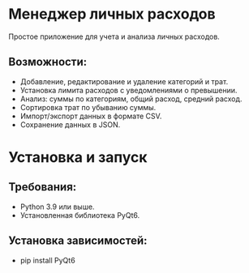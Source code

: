 # Менеджер личных расходов

Простое приложение для учета и анализа личных расходов.  

## Возможности:
- Добавление, редактирование и удаление категорий и трат.  
- Установка лимита расходов с уведомлениями о превышении.  
- Анализ: суммы по категориям, общий расход, средний расход.  
- Сортировка трат по убыванию суммы.  
- Импорт/экспорт данных в формате CSV.  
- Сохранение данных в JSON.

# Установка и запуск
## Требования:
- Python 3.9 или выше.
- Установленная библиотека PyQt6.
## Установка зависимостей:
- pip install PyQt6
